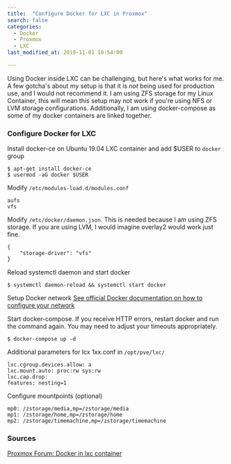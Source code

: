 ```yaml
---
title:  "Configure Docker for LXC in Proxmox"
search: false
categories:
  - Docker
  - Proxmox
  - LXC
last_modified_at: 2019-11-01 10:54:00

---
```


Using Docker inside LXC can be challenging, but here's what works for me. A few gotcha's about my setup is that it is _not_ being used for production use, and I would  not recommend it.  I am using ZFS storage for my Linux Container, this will mean this setup may not work if you're using NFS or LVM storage configurations.  Additionally, I am using docker-compose as some of my docker containers are linked together.

<!--more-->

### Configure Docker for LXC

Install docker-ce on Ubuntu 19.04 LXC container and add $USER to `docker` group

    $ apt-get install docker-ce
    $ usermod -aG docker $USER

Modify `/etc/modules-load.d/modules.conf`

    aufs
    vfs

Modify `/etc/docker/daemon.json`. This is needed because I am using ZFS storage. If you are using LVM, I would imagine overlay2 would work just fine.

    {
        "storage-driver": "vfs"
    }
    
Reload systemctl daemon and start docker

    $ systemctl daemon-reload && systemctl start docker

Setup Docker network
[See official Docker documentation on how to configure your network](https://docs.docker.com/network/macvlan/)

Start docker-compose. If you receive HTTP errors, restart docker and run the command again. You may need to adjust your timeouts appropriately.

    $ docker-compose up -d

Additional parameters for lcx 1xx.conf in `/opt/pve/lxc/`

    lxc.cgroup.devices.allow: a
    lxc.mount.auto: proc:rw sys:rw
    lxc.cap.drop: 
    features: nesting=1
    
Configure mountpoints (optional)
 
    mp0: /zstorage/media,mp=/zstorage/media
    mp1: /zstorage/home,mp=/zstorage/home
    mp2: /zstorage/timemachine,mp=/zstorage/timemachine

### Sources
[Proxmox Forum: Docker in lxc container](https://forum.proxmox.com/threads/docker-in-lxc-container.45204/)
